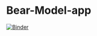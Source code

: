 # Bear-Model-app
[![Binder](https://mybinder.org/badge_logo.svg)](https://mybinder.org/v2/gh/LudwigWe/Bear-Model-app/HEAD?urlpath=voila%2Frender%2FEgenWebApp_lesson2.ipynb)
